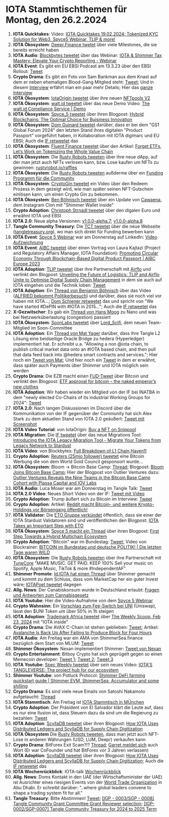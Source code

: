 # IOTA Stammtischthemen für Montag, den 26.2.2024

1. **IOTA Quicktakes**: Video: [IOTA Quicktakes 19.02.2024: Tokenized KYC Solution for Web3, Spyce5 Webinar, TLIP & more!](https://www.youtube.com/watch?v=TvAIRRjJ50w)
2. **IOTA Ökosystem**: [Deepr.Finance twetet](https://x.com/DeeprFinance/status/1759597621436424203?s=20) über viele Milestones, die sie bereits erreicht haben
3. **IOTA Audio**: [Blockbytes tweetet](https://x.com/blockpit_io/status/1759673105826353286?s=20) über das Webinar: [IOTA & Shimmer Tax Mastery: Elevate Your Crypto Reporting - Webinar](https://www.youtube.com/watch?v=NDn10zUvllQ&t=1s)
4. **IOTA Event**: Es gibt ein EU EBSI Podcast am 13.3.23 über den EBSI Rollout: [Tweet](https://x.com/validvent/status/1759863829373047240?s=20)
5. **Crypto Drama**: Es gibt ein Foto von Sam Bankman aus dem Knast auf dem er neben ehemaligen Blood-Gang Mitglied steht: [Tweet](https://x.com/TiffanyFong_/status/1759766268385935564?s=20); Und in diesem [Interview](https://x.com/TiffanyFong_/status/1759771479645020571?s=20) erfährt man ein paar mehr Details; Hier das [ganze Interview](https://x.com/TiffanyFong_/status/1761875819184750840?s=20)
6. **IOTA Ökosystem**: [IotaOrigin tweetet](https://x.com/origin_iota/status/1759902013695906200?s=20) über ihre neuen [NFTpools V2](https://www.snippool.xyz/Collections)
7. **IOTA Ökosystem**: [walt.id tweetet](https://x.com/walt_id/status/1759894598065811767?s=20) über das neue Demo Video: [The walt.id Compliance Service | Demo](https://www.youtube.com/watch?v=NU-NeR0Tymg)
8. **IOTA Ökosystem**: [Spyce_5 tweetet](https://x.com/SPYCE_5/status/1759903150817911122?s=20) über ihren Blogpost: [Hybrid Blockchains: The Optimal Choice for Buisiness Innovation](https://spyce5.com/appchains/hybrid-blockchains-the-optimal-choice-for-business-innovation/)
9. **IOTA Ökosystem**: [Dom Guinard tweetet](https://x.com/domguinard/status/1759926289245368453?s=20) darüber, dass er bei dem "GS1 Global Forum 2024" den letzten Stand ihres digitalen "Product Passport" vorgeführt haben, in Kollaboration mit IOTA digimarc und EU EBSI; Auch die [IF retweetet](https://x.com/iota/status/1759938317578011054?s=20) das
10. **IOTA Ökosystem**: [Fluent Finance tweetet](https://x.com/Fluentinfra/status/1759925116425879613?s=20) über den Artikel: [Forget ETFs, Let’s Work on Tokenizing the Whole Value Chain](https://www.coindesk.com/business/2024/02/07/forget-etfs-lets-work-on-tokenizing-the-whole-value-chain/?utm_medium=social&utm_campaign=coindesk_main&utm_source=twitter&utm_content=editorial&utm_term=organic)
11. **IOTA Ökosystem**: Die [Rusty Robots tweeten](https://x.com/RustyRobotCC/status/1760033159750852706?s=20) über ihre neue dApp, auf der man jetzt auch NFTs verlosen kann, bzw. Lose kaufen um NFTs zu gewinnen: [rustyrobot.io/raffles](https://www.rustyrobot.io/raffles)
12. **IOTA Ökosystem**: Die [Rusty Robots tweeten](https://x.com/RustyRobotCC/status/1760249440974115063?s=20) außderme über ein [Funding Programm für die Community](https://docs.rustyrobot.io/rust-token/ecosystem-fund/built-by-bots)
13. **IOTA Ökosystem**: [CryptoGin tweetet](https://x.com/Crypto_Gin21/status/1760044377785983301?s=20) ein Video über den Redeem Prozess in dem gezeigt wird, wie man später seinen NFT-Gutschein einlösen kann, um einen Crypto Gin zu bekommen.
14. **IOTA Ökosystem**: [Ben Böhnisch tweetet](https://x.com/BenBoenisch/status/1760063554999185874?s=20) über ein Update von [Cawaena](https://cawaena.com/#/main/home), dem Instagram Clon mit "Shimmer Wallet inside"
15. **Crypto Adoption**: [Christoph Strnadl tweetet](https://x.com/archimate/status/1760072413792874983?s=20) über den digalen Euro und erwähnt IOTA und EBSI
16. **IOTA 2.0**: Neue alpha Versionen: [v1.0.0-alpha.7](https://github.com/iotaledger/iota-core/releases/tag/v1.0.0-alpha.7); [v1.0.0-alpha.8](https://github.com/iotaledger/iota-core/releases/tag/v1.0.0-alpha.8)
17. **Tangle Community Treasury**: Die [TCT tweetet](https://x.com/TangleTreasury/status/1760325230797394060?s=20) über die neue Webseite ([tangletreasury.org](https://www.tangletreasury.org/)), wo man sich direkt für Funding bewerben kann
18. **IOTA Event**: [Spyce 5 Webinar](https://x.com/SPYCE_5/status/1757447085677253099?s=20) war am Donnerstag auf LinkedIn: [Video Aufzwichnung](https://www.linkedin.com/events/7163148522148581376/comments/)
19. **IOTA Event**: [AIBC tweetet](https://x.com/AIBC_World/status/1760318460779774181?s=20) über einen Vortrag von Laura Kajtazi (Project and Regulatory Affairs Manager, IOTA Foundation): [Promoting Circular Economy Through Blockchain-Based Digital Product Passport | AIBC Europe 2023](https://www.youtube.com/watch?v=W9VlnjAjvR0)
20. **IOTA Adoption**: [TLIP tweetet](https://x.com/TLIP_io/status/1760338150835032487?s=20) über ihre Partnerschaft mit [Airflo](https://airflo.nl/) und verlinkt den Blogpost: [Unveiling the Future of Logistics: TLIP and Airflo Unite to Optimise Digital Supply Chain Management](https://medium.com/@tlip.io/unveiling-the-future-of-logistics-tlip-and-airflo-unite-to-optimise-digital-supply-chain-b48505982c64) in dem sie auch auf IOTA eingehen und die Technik loben: [Tweet](https://x.com/Vrom14286662/status/1760377818578338245?s=20)
21. **IOTA Adoption**: Ein [Thread von Benjamin Böhnisch](https://x.com/BenBoenisch/status/1760375433009258922?s=20) über das Video ([ALFRIED bekommt Politikerbesuch](https://www.youtube.com/watch?v=K8HJmoG2isA)) und darüber, dass sie noch viel vor haben mit IOTA...; [Dom Schiener retweetet](https://x.com/DomSchiener/status/1760543783404360059?s=20) das und spricht von "We have started #DePIN with #IOTA in 2015..."; Auch die [IF retweetet](https://x.com/iota/status/1760558954403229744?s=20) das
22. **X-Gezwitscher**: Es gab ein [Thread von Hans Moog](https://x.com/hus_qy/status/1760121636483743949?s=20) zu Nano und was bei Netzwerküberlastung (congestion) passiert
23. **IOTA Ökosystem**: [SoonLabs tweetet](https://x.com/soon_labs/status/1760549053589565563?s=20) über [Lord_Scifi](https://twitter.com/Lord_SciFi), dem neuen Team-Mitglied im Soon-Committee
24. **IOTA Adoption**: Ein [Thread von Mat Yager](https://x.com/Mat_Yarger/status/1760465223805268209?s=20) darüber, dass ihre Tangle L2 Lösung eine beidseitige Oracle Bridge zu hedera (Hyperledger) implementiert hat. Er schreibt u.a. "Allowing a non @iota chain, to publish critical market data onto an #IOTA based chain, and then pull that data feed back into @hedera smart contracts and services."; Hier noch ein [Tweet von Mat](https://x.com/Mat_Yarger/status/1760660873318707580?s=20); Und hier noch ein [Tweet](https://x.com/Mat_Yarger/status/1760663148472734026?s=20) in dem er erwähnt, dass später auch Payments über Shimmer und IOTA möglich sein werden
25. **Crypto Drama**: Die EZB macht einen [FUD-Tweet](https://x.com/ecb/status/1760580254920212640?s=20) über Bitcoin und verlinkt den Blogpost: [ETF approval for bitcoin – the naked emperor’s new clothes](https://www.ecb.europa.eu/press/blog/date/2024/html/ecb.blog20240222~0929f86e23.en.html)
26. **IOTA Adoption**: Wir haben wieder ein Mitglied von der IF bei INATBA in dem "newly elected Co-Chairs of its industrial Working Groups for 2024": [Tweet](https://x.com/INATBA_org/status/1760639646155804883?s=20)
27. **IOTA 2.0**: Nach langen Diskussionen im Discord über die Kommunikation von der IF gegenüber der Community hat sich Alex Stark zu dem aktuellen Stand von IOTA 2.0 geäußert: [Tweet mit Screenshot](https://x.com/Vrom14286662/status/1760623617719836769?s=20)
28. **IOTA Video Tutorial**: von IotaOrigin: [Buy a NFT on Snippool](https://www.youtube.com/watch?v=kX0cakBEa1Y)
29. **IOTA Migration**: Die [IF tweetet](https://x.com/iota/status/1760665758542029149?s=20) über das neue Migrations Tool: [Introducing the IOTA Legacy Migration Tool - Migrate Your Tokens from Legacy Network to Stardust](https://blog.iota.org/iota-legacy-migration-tool/)
30. **IOTA Video**: von Blockbytes: [Full Breakdown of L1 Chain Haven1!](https://twitter.com/i/broadcasts/1ynKOyzRZekJR)
31. **Crypto Adoption**: [Reuters (25mio follower) tweetet](https://x.com/Reuters/status/1757845939543216225?s=20) eine Bitcoin Werbung die von dem World Gold Council gesponsort wurde...
32. **IOTA Ökosystem**: Bloom -> Bitcoin Base Camp: [Thread](https://x.com/bloomwalletio/status/1760696954168700937?s=20); Blogpost: [Bloom Joins Bitcoin Base Camp](https://medium.com/bloom-wallet/bloom-joins-bitcoin-base-camp-ce9cad25cbb4); Hier der Blogpost von Outlier Ventures dazu: [Outlier Ventures Reveals the Nine Teams in the Bitcoin Base Camp Cohort with Plassa Capital and IOV Labs](https://outlierventures.io/article/outlier-ventures-reveals-the-nine-teams-in-the-bitcoin-base-camp-cohort-with-plassa-capital-and-iov-labs/)
33. **IOTA Audio**: Luca Moser war am Donnerstag im Tangle Talk: [Tweet](https://x.com/tangle_talk/status/1760692762012176522?s=20)
34. **IOTA 2.0 Video**: Neues Short Video von der IF: [Tweet mit Video](https://x.com/iota/status/1760711269726749170?s=20)
35. **Crypto Adoption**: Trump äußert sich zu Bitcoin im Interview: [Tweet](https://x.com/CryptoTea_/status/1760855542241587473?s=20)
36. **Crypto Adoption**: Artikel: [Reddit macht Bitcoin- und weitere Krypto-Holdings vor Börsengang öffentlich!](https://www.blocktrainer.de/reddit-macht-bitcoin-krypto-holdings-oeffentlich/)
37. **IOTA Validator**: Die [ETO Gruppe verkündet](https://x.com/EtoGruppe/status/1760984249057083652?s=20) öffentlich, dass sie einer der IOTA Stardust Validatoren sind und veröffentlichen den Blogpost: [IOTA Takes an Important Step with ETO](https://www.etogruppe.com/en/news/eto-news/iota-takes-an-important-step-with-eto.html)
38. **IOTA Ökosystem**: [Spyce 5 macht ein Thread](https://x.com/SPYCE_5/status/1760990484229390376?s=20) über ihren Blogpost: [First Step Towards a Hybrid Multichain Ecosystem](https://x.com/SPYCE_5/status/1760990484229390376?s=20)
39. **Crypto Adoption**: "Bitcoin" war im Bundestag: [Tweet](https://x.com/JoanaCotar/status/1760983830347776127?s=20); Video von Blockrainer: [BITCOIN im Bundestag und deutsche POLITIK! | Die letzten Tage waren WILD](https://www.youtube.com/watch?v=1fg6bJ5hDBw)
40. **IOTA Ökosystem**: Die [Rusty Robots tweeten](https://x.com/RustyRobotCC/status/1761019797834256614?s=20) über ihre Partnerschaft mit [TuneCore](https://twitter.com/TuneCore) "MAKE MUSIC. GET PAID. KEEP 100% Sell your music on Spotify, Apple Music, TikTok & more #IndependentAF"
41. **Shimmer Promote**: [Id.IOTA hat einen Thread](https://x.com/id_iota/status/1761038557458661590?s=20) über Shimmer gemacht und kommt zu dem Schluss, dass vom MarketCap her ein guter Invest wäre; [IOTAPoet tweetet](https://x.com/IotaPoet/status/1761056287687618933?s=20) dagegen
42. **Allg. News**: Der Canabiskonsum wurde in Deutschland erlaubt: [Fragen und Antworten zum Cannabisgesetz](https://www.bundesgesundheitsministerium.de/themen/cannabis/faq-cannabisgesetz)
43. **IOTA Youtube**: Hier die Video-Aufnahme von dem [Spyce 5 Webinar](https://www.youtube.com/watch?v=vMfwRdizwl0)
44. **Crypto Wahnsinn**: Ein [Vorschlag zum Fee-Switch bei UNI](https://x.com/eek637/status/1761029351263318151?s=20) (Uniswap), lässt den $UNI Token um über 50% in 1h steigen
45. **IOTA Adoption**: [Trademark Africa tweetet](https://x.com/TradeMarkAfrica/status/1761019710542393374?s=20) über [The Weekly Scoop, Feb 23, 2024](https://mailchi.mp/trademarkafrica.com/strides-towards-one-africa-market-the-weekly-scoop-359384) mit "IOTA inside"
46. **Crypto Drama**: Die AVAX C-Chain ist stehen geblieben: [Tweet](https://x.com/Cointelegraph/status/1761005428744318985?s=20); Artikel: [Avalanche Is Back Up After Failing to Produce Block for Four Hours](https://www.coindesk.com/business/2024/02/23/avalanche-suffers-outage-fails-to-produce-block-for-almost-two-hours/)
47. **IOTA Audio**: Am Freitag war ein AMA von ShimmerSea.finance bezüglich dem Start von MLUM: [Tweet](https://x.com/ShimmerSeaDEX/status/1761103632009658815?s=20)
48. **Shimmer Ökosystem**: Nexan implementiert Shimmer: [Tweet von Nexan](https://x.com/nexancoin/status/1761040349122994293?s=20)
49. **Crypto Entertainment**: Bitboy Crypto hat sich geprügelt gegen so einen Memecoin developer: [Tweet 1](https://x.com/MacMallyMMA/status/1761255660199534817?s=20); [Tweet 2](https://x.com/3orovik/status/1761254613917831335?s=20); [Tweet 3](https://x.com/mcshane_writes/status/1761264353834062086?s=20)
50. **IOTA Youtube**: [Spec Weekly tweetet](https://x.com/SpecWeekly/status/1761309013587734942?s=20) über sein neues Video: [IOTA'S TANGLEVERSE: The project hub for our ecosystem](https://www.youtube.com/watch?v=1vpycXqeVFI)
51. **Shimmer Youtube**: von Potluck Protocol: [Shimmer DeFi farming quickstart guide | Shimmer EVM, ShimmerSea, Accumulator and some shilling](https://www.youtube.com/watch?v=HsZFhF8yUSQ&t=2s)
52. **Crypto Drama**: Es sind viele neue Emails von Satoshi Nakamoto aufgetaucht: [Thread](https://x.com/adamscochran/status/1761111031928033749?s=20)
53. **IOTA Stammtisch**: Am Freitag ist [IOTA Stammtisch in MÜnchen](https://www.meetup.com/iota-muc/events/299120534/)
54. **Crypto Adoption**: Der Präsident von El Salvador klärt die Leute auf, dass es nur eine Ilusion ist, dass Steuern dazu da sind um die Regierung zu bezahlen: [Tweet](https://x.com/WalkerAmerica/status/1761101033915273542?s=20)
55. **IOTA Adoption**: [ScyllaDB tweetet](https://x.com/ScyllaDB/status/1761170362526556565?s=20) über ihren Blogpost: [How IOTA Uses Distributed Ledgers and ScyllaDB for Supply Chain Digitization](https://www.scylladb.com/2023/02/09/how-iota-uses-distributed-ledgers-and-scylladb-for-supply-chain-digitization/)
56. **IOTA Ökosystem** Die [Rusty Robots tweeten](https://x.com/RustyRobotCC/status/1761419445300322405?s=20), dass man jetzt auch NFT-Lose in anderen Währungen (USD, LUM, Deepr) verkaufen kann
57. **Crypto Drama**: BitForex Exit Scam?!? [Thread](https://x.com/TimsonLabs/status/1761524603157909931?s=20); [Garret meldet sich](https://x.com/GarrettBullish/status/1761698548679315561?s=20) auch Wort (Er war CoFounder und hat BitForex vor 3 Jahren verlassen)
58. **IOTA Adoption**: [ScyllaDB tweetet](https://x.com/ScyllaDB/status/1761170362526556565?s=20) über ihren Blogpost: [How IOTA Uses Distributed Ledgers and ScyllaDB for Supply Chain Digitization](https://t.co/sF2rb49kZK); Auch die [IF retweetet](https://x.com/iota/status/1762003330446893057?s=20) das
59. **IOTA Wochenrückblick**: IOTA-talk [Wochenrückblick](https://www.iota-talk.com/index.php?article/370-wochenr%C3%BCckblick-vom-18-bis-24-februar-2024/)
60. **Allg. News**: Doms Kontakt in den UAE (der Wirtschaftsminister der UAE) ist Ausrichter eines riesigen Events von der [World Trade Organization](https://twitter.com/wto) in Abu Dhabi. Er schreibt darüber: "..where global leaders convene to shape a trading system fit for all."
61. **Tangle Treasury**: Bitte Abstimmen! [Tweet](https://x.com/TangleTreasury/status/1762121819991994719?s=20); [[IGP - 0003/SGP - 0008] Tangle Community Grant Committee Grant Reviewer selection](https://govern.iota.org/t/igp-0003-sgp-0008-tangle-community-grant-committee-grant-reviewer-selection/1715); [[IGP-0002/SGP-0007] Tangle Community Treasury for 2024 to 2025 Term](https://govern.iota.org/t/igp-0003-sgp-0008-tangle-community-grant-committee-grant-reviewer-selection/1715)
